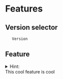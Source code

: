# Features

## Version selector
```APL
   Version
```

## Feature
<details>
  <summary>Hint:</summary>
  This feature was added in v0.2
</details>
This cool feature is cool

